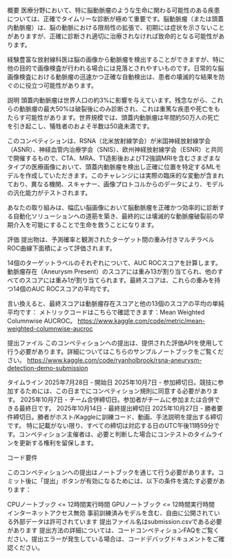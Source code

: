 概要
医療分野において、特に脳動脈瘤のような生命に関わる可能性のある疾患については、正確でタイムリーな診断が極めて重要です。脳動脈瘤（または頭蓋内動脈瘤）は、脳の動脈における限局性の拡張で、初期には症状を示さないことがありますが、正確に診断され適切に治療されなければ致命的となる可能性があります。

経験豊富な放射線科医は脳の画像から動脈瘤を検出することができますが、特に他の目的で画像検査が行われる場合には見落とされやすいものです。日常的な脳画像検査における動脈瘤の迅速かつ正確な自動検出は、患者の壊滅的な結果を防ぐのに役立つ可能性があります。

説明
頭蓋内動脈瘤は世界人口の約3%に影響を与えています。残念ながら、これらの動脈瘤の最大50%は破裂後にのみ診断され、これは重篤な疾患や死亡をもたらす可能性があります。世界規模では、頭蓋内動脈瘤は年間約50万人の死亡を引き起こし、犠牲者のおよそ半数は50歳未満です。

このコンペティションは、RSNA（北米放射線学会）が米国神経放射線学会（ASNR）、神経血管内治療学会（SNIS）、欧州神経放射線学会（ESNR）と共同で開催するもので、CTA、MRA、T1造影後およびT2強調MRIを含むさまざまなタイプの医療画像において、頭蓋内動脈瘤を検出し正確に位置を特定するMLモデルを作成していただきます。このチャレンジには実際の臨床的な変動が含まれており、異なる機関、スキャナー、画像プロトコルからのデータにより、モデルの汎化能力がテストされます。

あなたの取り組みは、幅広い脳画像において脳動脈瘤を正確かつ効率的に診断する自動化ソリューションへの道筋を築き、最終的には壊滅的な動脈瘤破裂前の早期介入を可能にすることで生命を救うことになります。

評価
提出物は、予測確率と観測されたターゲット間の重み付きマルチラベルROC曲線下面積によって評価されます。

14個のターゲットラベルのそれぞれについて、AUC ROCスコアを計算します。動脈瘤存在（Aneurysm Present）のスコアには重み13が割り当てられ、他のすべてのスコアには重み1が割り当てられます。最終スコアは、これらの重みを持つ14個のAUC ROCスコアの平均です。

言い換えると、最終スコアは動脈瘤存在スコアと他の13個のスコアの平均の単純平均です：
メトリックコードはこちらで確認できます：Mean Weighted Columnwise AUCROC。
https://www.kaggle.com/code/metric/mean-weighted-columnwise-aucroc

提出ファイル
このコンペティションへの提出は、提供された評価APIを使用して行う必要があります。詳細についてはこちらのサンプルノートブックをご覧ください。
https://www.kaggle.com/code/ryanholbrook/rsna-aneurysm-detection-demo-submission

タイムライン
2025年7月28日 - 開始日
2025年10月7日 - 参加締切日。競技に参加するためには、この日までにコンペティション規則に同意する必要があります。
2025年10月7日 - チーム合併締切日。参加者がチームに参加または合併できる最終日です。
2025年10月14日 - 最終提出締切日
2025年10月27日 - 勝者要件締切日。勝者がホスト/Kaggleに訓練コード、動画、手法説明を提出する締切です。
特に記載がない限り、すべての締切は対応する日のUTC午後11時59分です。コンペティション主催者は、必要と判断した場合にコンテストのタイムラインを更新する権利を留保します。

コード要件

このコンペティションへの提出はノートブックを通じて行う必要があります。コミット後に「提出」ボタンが有効になるためには、以下の条件を満たす必要があります：

CPUノートブック <= 12時間実行時間
GPUノートブック <= 12時間実行時間  
インターネットアクセス無効
事前訓練済みモデルを含む、自由に公開されている外部データは許可されています
提出ファイル名はsubmission.csvである必要があります
提出方法の詳細については、コードコンペティションFAQをご覧ください。提出エラーが発生している場合は、コードデバッグドキュメントをご確認ください。

